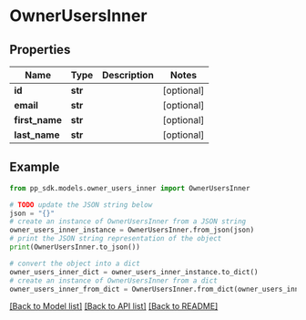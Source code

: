# OwnerUsersInner


## Properties

Name | Type | Description | Notes
------------ | ------------- | ------------- | -------------
**id** | **str** |  | [optional] 
**email** | **str** |  | [optional] 
**first_name** | **str** |  | [optional] 
**last_name** | **str** |  | [optional] 

## Example

```python
from pp_sdk.models.owner_users_inner import OwnerUsersInner

# TODO update the JSON string below
json = "{}"
# create an instance of OwnerUsersInner from a JSON string
owner_users_inner_instance = OwnerUsersInner.from_json(json)
# print the JSON string representation of the object
print(OwnerUsersInner.to_json())

# convert the object into a dict
owner_users_inner_dict = owner_users_inner_instance.to_dict()
# create an instance of OwnerUsersInner from a dict
owner_users_inner_from_dict = OwnerUsersInner.from_dict(owner_users_inner_dict)
```
[[Back to Model list]](../README.md#documentation-for-models) [[Back to API list]](../README.md#documentation-for-api-endpoints) [[Back to README]](../README.md)


